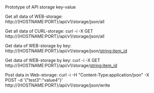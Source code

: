 Prototype of API storage key-value

Get all data of WEB-storage:
http://{HOSTNAME:PORT}/api/v1/storage/json/all

Get all data of CURL-storage:
curl -i -X GET http://{HOSTNAME:PORT}/api/v1/storage/json/all

Get data of WEB-storage by key:
http://{HOSTNAME:PORT}/api/v1/storage/json/<string:item_id>

Get data of WEB-storage by key:
curl -i -X GET http://{HOSTNAME:PORT}/api/v1/storage/<string:item_id>

Post data in Web-storage:
curl -i -H "Content-Type:application/json" -X POST -d '{"test3":"value4"}' http://{HOSTNAME:PORT}/api/v1/storage/json/write